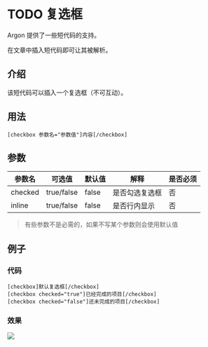 # TODO 复选框

Argon 提供了一些短代码的支持。

在文章中插入短代码即可让其被解析。

## 介绍

该短代码可以插入一个复选框（不可互动）。

## 用法

```
[checkbox 参数名="参数值"]内容[/checkbox]
```

## 参数

| 参数名  | 可选值     | 默认值 | 解释           | 是否必须 |
| ------- | ---------- | ------ | -------------- | -------- |
| checked | true/false | false  | 是否勾选复选框 | 否       |
| inline  | true/false | false  | 是否行内显示   | 否       |

> 有些参数不是必需的，如果不写某个参数则会使用默认值

## 例子

### 代码

```
[checkbox]默认复选框[/checkbox]
[checkbox checked="true"]已经完成的项目[/checkbox]
[checkbox checked="false"]还未完成的项目[/checkbox]
```

### 效果

![](/_media/shortcode-checkbox-example.png)
